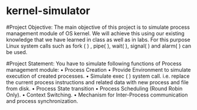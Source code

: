 # kernel-simulator
#Project Objective:
The main objective of this project is to simulate process management module of OS kernel. We
will achieve this using our existing knowledge that we have learned in class as well as in labs.
For this purpose Linux system calls such as fork ( ) , pipe( ), wait( ), signal( ) and alarm( ) can be
used.

#Project Statement:
You have to simulate following functions of Process management module: 
• Process Creation 
• Provide Environment to simulate execution of created processes. 
• Simulate exec ( ) system call. i.e. replace the current process instructions and related data
with new process and file from disk. 
• Process State transition 
• Process Scheduling (Round Robin Only). 
• Context Switching. 
• Mechanism for Inter-Process communication and process synchronization. 

